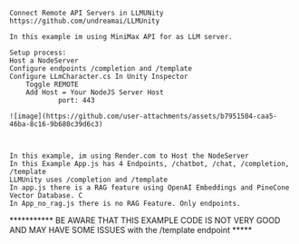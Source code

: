 	Connect Remote API Servers in LLMUNity https://github.com/undreamai/LLMUnity

	In this example im using MiniMax API for as LLM server. 

	Setup process:
	Host a NodeServer
	Configure endpoints /completion and /template
	Configure LLmCharacter.cs In Unity Inspector 
		Toggle REMOTE
		Add Host = Your NodeJS Server Host 
                port: 443 

	![image](https://github.com/user-attachments/assets/b7951504-caa5-46ba-8c16-9b680c39d6c3)



	In this example, im using Render.com to Host the NodeServer
	In this Example App.js has 4 Endpoints, /chatbot, /chat, /completion, /template
	LLMUnity uses /completion and /template
	In app.js there is a RAG feature using OpenAI Embeddings and PineCone Vector Database. C
	In App_no_rag.js there is no RAG Feature. Only endpoints. 
 

*********** BE AWARE THAT THIS EXAMPLE CODE IS NOT VERY GOOD AND MAY HAVE SOME ISSUES with the /template endpoint ***** 
